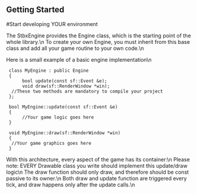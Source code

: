 ## Getting Started ##

#Start developing YOUR environment

The StbxEngine provides the Engine class, which is the starting point of the whole library.\n 
To create your own Engine, you must inherit from this base class and add all your game routine to your own code.\n 

Here is a small example of a basic engine implementation\n 

     class MyEngine : public Engine
     {
          bool update(const sf::Event &e);
     	  void draw(sf::RenderWindow *win);
	  //These two methods are mandatory to compile your project
     };
     
     bool MyEngine::update(const sf::Event &e)
     {
          //Your game logic goes here
     }
     
     void MyEngine::draw(sf::RenderWindow *win)
     {
	  //Your game graphics goes here
     }

With this architecture, every aspect of the game has its container:\n 
Please note: EVERY Drawable class you write should implement this update/draw logic\n
The draw function should only draw, and therefore should be const passive to its owner.\n 
Both draw and update function are triggered every tick, and draw happens only after the update calls.\n

